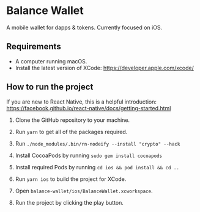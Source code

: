 # Balance Wallet

A mobile wallet for dapps &amp; tokens. Currently focused on iOS.

## Requirements

* A computer running macOS.
* Install the latest version of XCode: https://developer.apple.com/xcode/

## How to run the project

If you are new to React Native, this is a helpful introduction: https://facebook.github.io/react-native/docs/getting-started.html

1. Clone the GitHub repository to your machine.

2. Run `yarn` to get all of the packages required.

3. Run `./node_modules/.bin/rn-nodeify --install "crypto" --hack`

4. Install CocoaPods by running `sudo gem install cocoapods`

5. Install required Pods by running `cd ios && pod install && cd ..`

6. Run `yarn ios` to build the project for XCode.

7. Open `balance-wallet/ios/BalanceWallet.xcworkspace`.

8. Run the project by clicking the play button.
